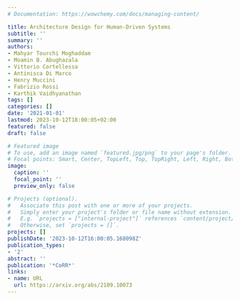 ```yaml
---
# Documentation: https://wowchemy.com/docs/managing-content/

title: Architecture Design for Human-Driven Systems
subtitle: ''
summary: ''
authors:
- Mahyar Tourchi Moghaddam
- Moamin B. Abughazala
- Vittorio Cortellessa
- Antinisca Di Marco
- Henry Muccini
- Fabrizio Rossi
- Karthik Vaidhyanathan
tags: []
categories: []
date: '2021-01-01'
lastmod: 2023-10-12T18:00:05+02:00
featured: false
draft: false

# Featured image
# To use, add an image named `featured.jpg/png` to your page's folder.
# Focal points: Smart, Center, TopLeft, Top, TopRight, Left, Right, BottomLeft, Bottom, BottomRight.
image:
  caption: ''
  focal_point: ''
  preview_only: false

# Projects (optional).
#   Associate this post with one or more of your projects.
#   Simply enter your project's folder or file name without extension.
#   E.g. `projects = ["internal-project"]` references `content/project/deep-learning/index.md`.
#   Otherwise, set `projects = []`.
projects: []
publishDate: '2023-10-12T16:00:05.168098Z'
publication_types:
- '2'
abstract: ''
publication: '*CoRR*'
links:
- name: URL
  url: https://arxiv.org/abs/2109.10073
---
```

